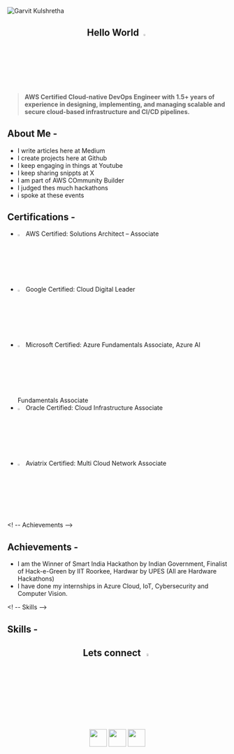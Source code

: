 ![Garvit Kulshretha](https://github.com/Garvitkul/Garvitkul/assets/83578615/f42f4863-ffbb-49f8-b0b9-216279ebf85a)

<h2 align="center"> Hello World <img src="https://media.giphy.com/media/hvRJCLFzcasrR4ia7z/giphy.gif" width="3%"> </h2>

> **AWS Certified Cloud-native DevOps Engineer with 1.5+ years of experience in designing, implementing, and managing scalable and secure cloud-based infrastructure and CI/CD pipelines.**

## About Me -
- I write articles here at Medium
- I create projects here at Github
- I keep engaging in things at Youtube
- I keep sharing snippts at X
- I am part of AWS COmmunity Builder
- I judged thes much hackathons
- i spoke at these events

## Certifications -
- <img src="https://upload.wikimedia.org/wikipedia/commons/thumb/5/5c/AWS_Simple_Icons_AWS_Cloud.svg/1024px-AWS_Simple_Icons_AWS_Cloud.svg.png" width="3%"> AWS Certified: Solutions Architect – Associate
- <img src="https://upload.wikimedia.org/wikipedia/commons/thumb/5/5c/AWS_Simple_Icons_AWS_Cloud.svg/1024px-AWS_Simple_Icons_AWS_Cloud.svg.png" width="3%"> Google Certified: Cloud Digital Leader
- <img src="https://encrypted-tbn0.gstatic.com/images?q=tbn:ANd9GcRYNquy9Ncsy3C040c8tDd6dKI8OFvpZ82X06R2iK0P45COBrd7PACA7uibyZFBCfkkW78&usqp=CAU" width="3%"> Microsoft Certified: Azure Fundamentals Associate, Azure AI Fundamentals Associate
- <img src="https://upload.wikimedia.org/wikipedia/commons/thumb/5/5c/AWS_Simple_Icons_AWS_Cloud.svg/1024px-AWS_Simple_Icons_AWS_Cloud.svg.png" width="3%"> Oracle Certified: Cloud Infrastructure Associate
- <img src="https://upload.wikimedia.org/wikipedia/commons/thumb/5/5c/AWS_Simple_Icons_AWS_Cloud.svg/1024px-AWS_Simple_Icons_AWS_Cloud.svg.png" width="3%"> Aviatrix Certified: Multi Cloud Network Associate

<! -- Achievements -->
## Achievements -
- I am the Winner of Smart India Hackathon by Indian Government, Finalist of Hack-e-Green by IIT Roorkee, Hardwar by UPES (All are Hardware Hackathons)
- I have done my internships in Azure Cloud, IoT, Cybersecurity and Computer Vision.



<! -- Skills -->
## Skills -

 <h2 align="center">Lets connect <img src="https://media1.giphy.com/media/v1.Y2lkPTc5MGI3NjExanh4ZGc0Y3R1MnF0cjcwa3pseTR0NTlpbDZyaGl4amFnbXFmcnpsdSZlcD12MV9pbnRlcm5hbF9naWZfYnlfaWQmY3Q9cw/lnsTFyT6wUzItXsUV5/giphy.gif" width="4%"> </h2>

 
   <p align="center">
    <a href="https://www.linkedin.com/in/garvit-kulshrestha/" alt="Linkedin"><img src="https://img.icons8.com/doodle/48/000000/linkedin--v2.png" width="40"  height="40"/></a>
<!--    <img src="https://raw.githubusercontent.com/jayehernandez/jayehernandez/3f5402efef9a0ae89211a6e04609558e862ca616/readme/linkedin-fill.svg"> -->
    <a href="https://www.instagram.com/garvit_kulshrestha/" alt="Instagram"><img src="https://img.icons8.com/doodle/50/000000/instagram-new.png" width="40"  height="40"/></a>
<!--   <a href="https://medium.com/@iivday21" alt="Medium"><img src="https://img.icons8.com/color/48/000000/medium-monogram.png" width="40"  height="40"/></a> -->
    <a href="mailto:garvitindian@gmail.com" alt="Contact me"><img src="https://img.icons8.com/doodle/48/000000/apple-mail.png" width="40"  height="40"/></a>
<!--    <img src="https://raw.githubusercontent.com/jayehernandez/jayehernandez/3f5402efef9a0ae89211a6e04609558e862ca616/readme/mail-fill.svg"> -->
    
  </p>

